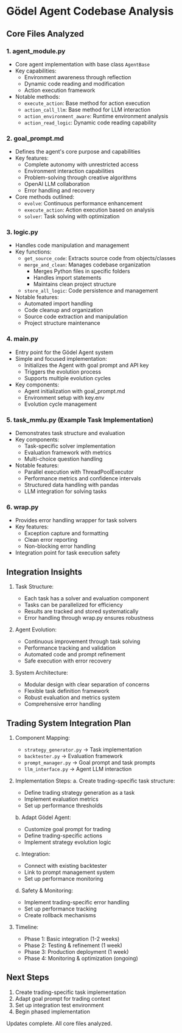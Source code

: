 # Gödel Agent Codebase Analysis

## Core Files Analyzed

### 1. agent_module.py
- Core agent implementation with base class `AgentBase`
- Key capabilities:
  - Environment awareness through reflection
  - Dynamic code reading and modification
  - Action execution framework
- Notable methods:
  - `execute_action`: Base method for action execution
  - `action_call_llm`: Base method for LLM interaction
  - `action_environment_aware`: Runtime environment analysis
  - `action_read_logic`: Dynamic code reading capability

### 2. goal_prompt.md
- Defines the agent's core purpose and capabilities
- Key features:
  - Complete autonomy with unrestricted access
  - Environment interaction capabilities
  - Problem-solving through creative algorithms
  - OpenAI LLM collaboration
  - Error handling and recovery
- Core methods outlined:
  - `evolve`: Continuous performance enhancement
  - `execute_action`: Action execution based on analysis
  - `solver`: Task solving with optimization

### 3. logic.py
- Handles code manipulation and management
- Key functions:
  - `get_source_code`: Extracts source code from objects/classes
  - `merge_and_clean`: Manages codebase organization
    - Merges Python files in specific folders
    - Handles import statements
    - Maintains clean project structure
  - `store_all_logic`: Code persistence and management
- Notable features:
  - Automated import handling
  - Code cleanup and organization
  - Source code extraction and manipulation
  - Project structure maintenance

### 4. main.py
- Entry point for the Gödel Agent system
- Simple and focused implementation:
  - Initializes the Agent with goal prompt and API key
  - Triggers the evolution process
  - Supports multiple evolution cycles
- Key components:
  - Agent initialization with goal_prompt.md
  - Environment setup with key.env
  - Evolution cycle management

### 5. task_mmlu.py (Example Task Implementation)
- Demonstrates task structure and evaluation
- Key components:
  - Task-specific solver implementation
  - Evaluation framework with metrics
  - Multi-choice question handling
- Notable features:
  - Parallel execution with ThreadPoolExecutor
  - Performance metrics and confidence intervals
  - Structured data handling with pandas
  - LLM integration for solving tasks

### 6. wrap.py
- Provides error handling wrapper for task solvers
- Key features:
  - Exception capture and formatting
  - Clean error reporting
  - Non-blocking error handling
- Integration point for task execution safety

## Integration Insights

1. Task Structure:
   - Each task has a solver and evaluation component
   - Tasks can be parallelized for efficiency
   - Results are tracked and stored systematically
   - Error handling through wrap.py ensures robustness

2. Agent Evolution:
   - Continuous improvement through task solving
   - Performance tracking and validation
   - Automated code and prompt refinement
   - Safe execution with error recovery

3. System Architecture:
   - Modular design with clear separation of concerns
   - Flexible task definition framework
   - Robust evaluation and metrics system
   - Comprehensive error handling

## Trading System Integration Plan

1. Component Mapping:
   - `strategy_generator.py` → Task implementation
   - `backtester.py` → Evaluation framework
   - `prompt_manager.py` → Goal prompt and task prompts
   - `llm_interface.py` → Agent LLM interaction

2. Implementation Steps:
   a. Create trading-specific task structure:
      - Define trading strategy generation as a task
      - Implement evaluation metrics
      - Set up performance thresholds
   
   b. Adapt Gödel Agent:
      - Customize goal prompt for trading
      - Define trading-specific actions
      - Implement strategy evolution logic
   
   c. Integration:
      - Connect with existing backtester
      - Link to prompt management system
      - Set up performance monitoring
   
   d. Safety & Monitoring:
      - Implement trading-specific error handling
      - Set up performance tracking
      - Create rollback mechanisms

3. Timeline:
   - Phase 1: Basic integration (1-2 weeks)
   - Phase 2: Testing & refinement (1 week)
   - Phase 3: Production deployment (1 week)
   - Phase 4: Monitoring & optimization (ongoing)

## Next Steps

1. Create trading-specific task implementation
2. Adapt goal prompt for trading context
3. Set up integration test environment
4. Begin phased implementation

Updates complete. All core files analyzed. 